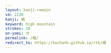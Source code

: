 ```yaml
---
layout: kanji-remain
v4: 2226
kanji: 峨
keyword: high mountain
strokes: 10
on-yomi: ガ
permalink: /峨/
redirect_to: https://hochanh.github.io/rtk/峨
---
```






